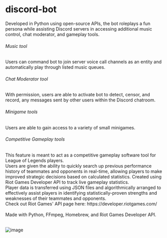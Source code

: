 # discord-bot
Developed in Python using open-source APIs, the bot roleplays a fun persona while assisting Discord servers in accessing additional music control, chat moderator, and gameplay tools. 
<br />
<h6>Music tool</h6> Users can command bot to join server voice call channels as an entity and automatically play through listed music queues.
<br />
<h6>Chat Moderator tool</h6> With permission, users are able to activate bot to detect, censor, and record, any messages sent by other users within the Discord chatroom.
<br />
<h6>Minigame tools</h6> Users are able to gain access to a variety of small minigames. 
<br />
<h6>Competitive Gameplay tools</h6> This feature is meant to act as a competitive gameplay software tool for League of Legends players. 
<br />
Users are given the ability to quickly search up previous performance history of teammates and opponents in real-time, allowing players to make improved strategic decisions based on calculated statistics. Created using Riot Games Developer API to track live gameplay statistics. 
<br />
Player data is transferred using JSON files and algorithmically arranged to effectively assist players in identifying statistically-proven strengths and weaknesses of their teammates and opponents. 
<br />
Check out Riot Games' API page here: https://developer.riotgames.com/
<br />
<br />
Made with Python, FFmpeg, Homebrew, and Riot Games Developer API.
<br />
<br />

![image](https://user-images.githubusercontent.com/39476859/149652355-a59c8012-99db-4ede-84bd-591285ff1151.png)

